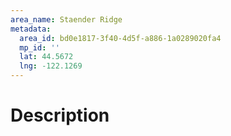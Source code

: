 ```yaml
---
area_name: Staender Ridge
metadata:
  area_id: bd0e1817-3f40-4d5f-a886-1a0289020fa4
  mp_id: ''
  lat: 44.5672
  lng: -122.1269
---
```

# Description
